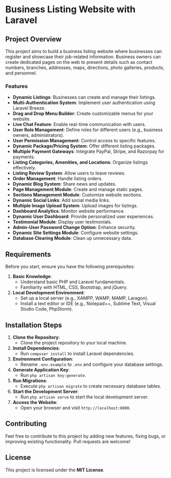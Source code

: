 # Business Listing Website with Laravel

## Project Overview
This project aims to build a business listing website where businesses can register and showcase their job-related information. Business owners can create dedicated pages on the web to present details such as contact numbers, branches, addresses, maps, directions, photo galleries, products, and personnel.

### Features
- **Dynamic Listings**: Businesses can create and manage their listings.
- **Multi-Authentication System**: Implement user authentication using Laravel Breeze.
- **Drag and Drop Menu Builder**: Create customizable menus for your website.
- **Live Chat Feature**: Enable real-time communication with users.
- **User Role Management**: Define roles for different users (e.g., business owners, administrators).
- **User Permission Management**: Control access to specific features.
- **Dynamic Package/Pricing System**: Offer different listing packages.
- **Multiple Payment Gateways**: Integrate PayPal, Stripe, and Razorpay for payments.
- **Listing Categories, Amenities, and Locations**: Organize listings effectively.
- **Listing Review System**: Allow users to leave reviews.
- **Order Management**: Handle listing orders.
- **Dynamic Blog System**: Share news and updates.
- **Page Management Module**: Create and manage static pages.
- **Sections Management Module**: Customize website sections.
- **Dynamic Social Links**: Add social media links.
- **Multiple Image Upload System**: Upload images for listings.
- **Dashboard Analytics**: Monitor website performance.
- **Dynamic User Dashboard**: Provide personalized user experiences.
- **Testimonial Module**: Display user testimonials.
- **Admin-User Password Change Option**: Enhance security.
- **Dynamic Site Settings Module**: Configure website settings.
- **Database Clearing Module**: Clean up unnecessary data.

## Requirements
Before you start, ensure you have the following prerequisites:

1. **Basic Knowledge**:
    - Understand basic PHP and Laravel fundamentals.
    - Familiarity with HTML, CSS, Bootstrap, and jQuery.
2. **Local Development Environment**:
    - Set up a local server (e.g., XAMPP, WAMP, MAMP, Laragon).
    - Install a text editor or IDE (e.g., Notepad++, Sublime Text, Visual Studio Code, PhpStorm).

## Installation Steps
1. **Clone the Repository**:
    - Clone the project repository to your local machine.
2. **Install Dependencies**:
    - Run `composer install` to install Laravel dependencies.
3. **Environment Configuration**:
    - Rename `.env.example` to `.env` and configure your database settings.
4. **Generate Application Key**:
    - Run `php artisan key:generate`.
5. **Run Migrations**:
    - Execute `php artisan migrate` to create necessary database tables.
6. **Start the Development Server**:
    - Run `php artisan serve` to start the local development server.
7. **Access the Website**:
    - Open your browser and visit `http://localhost:8000`.

## Contributing
Feel free to contribute to this project by adding new features, fixing bugs, or improving existing functionality. Pull requests are welcome!

## License
This project is licensed under the **MIT License**.

